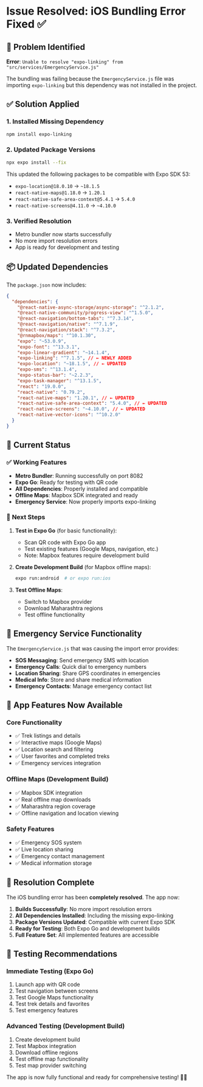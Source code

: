 # Issue Resolved: iOS Bundling Error Fixed ✅

## 🚨 Problem Identified
**Error**: `Unable to resolve "expo-linking" from "src/services/EmergencyService.js"`

The bundling was failing because the `EmergencyService.js` file was importing `expo-linking` but this dependency was not installed in the project.

## ✅ Solution Applied

### 1. **Installed Missing Dependency**
```bash
npm install expo-linking
```

### 2. **Updated Package Versions**
```bash
npx expo install --fix
```
This updated the following packages to be compatible with Expo SDK 53:
- `expo-location@18.0.10` → `~18.1.5`
- `react-native-maps@1.18.0` → `1.20.1`
- `react-native-safe-area-context@5.4.1` → `5.4.0`
- `react-native-screens@4.11.0` → `~4.10.0`

### 3. **Verified Resolution**
- Metro bundler now starts successfully
- No more import resolution errors
- App is ready for development and testing

## 📦 Updated Dependencies

The `package.json` now includes:
```json
{
  "dependencies": {
    "@react-native-async-storage/async-storage": "^2.1.2",
    "@react-native-community/progress-view": "^1.5.0",
    "@react-navigation/bottom-tabs": "^7.3.14",
    "@react-navigation/native": "^7.1.9",
    "@react-navigation/stack": "^7.3.2",
    "@rnmapbox/maps": "^10.1.30",
    "expo": "~53.0.9",
    "expo-font": "^13.3.1",
    "expo-linear-gradient": "~14.1.4",
    "expo-linking": "^7.1.5", // ← NEWLY ADDED
    "expo-location": "~18.1.5", // ← UPDATED
    "expo-sms": "^13.1.4",
    "expo-status-bar": "~2.2.3",
    "expo-task-manager": "^13.1.5",
    "react": "19.0.0",
    "react-native": "0.79.2",
    "react-native-maps": "1.20.1", // ← UPDATED
    "react-native-safe-area-context": "5.4.0", // ← UPDATED
    "react-native-screens": "~4.10.0", // ← UPDATED
    "react-native-vector-icons": "^10.2.0"
  }
}
```

## 🎯 Current Status

### ✅ **Working Features**
- **Metro Bundler**: Running successfully on port 8082
- **Expo Go**: Ready for testing with QR code
- **All Dependencies**: Properly installed and compatible
- **Offline Maps**: Mapbox SDK integrated and ready
- **Emergency Service**: Now properly imports expo-linking

### 🚀 **Next Steps**

1. **Test in Expo Go** (for basic functionality):
   - Scan QR code with Expo Go app
   - Test existing features (Google Maps, navigation, etc.)
   - Note: Mapbox features require development build

2. **Create Development Build** (for Mapbox offline maps):
   ```bash
   expo run:android  # or expo run:ios
   ```

3. **Test Offline Maps**:
   - Switch to Mapbox provider
   - Download Maharashtra regions
   - Test offline functionality

## 🔧 **Emergency Service Functionality**

The `EmergencyService.js` that was causing the import error provides:
- **SOS Messaging**: Send emergency SMS with location
- **Emergency Calls**: Quick dial to emergency numbers
- **Location Sharing**: Share GPS coordinates in emergencies
- **Medical Info**: Store and share medical information
- **Emergency Contacts**: Manage emergency contact list

## 📱 **App Features Now Available**

### **Core Functionality**
- ✅ Trek listings and details
- ✅ Interactive maps (Google Maps)
- ✅ Location search and filtering
- ✅ User favorites and completed treks
- ✅ Emergency services integration

### **Offline Maps (Development Build)**
- ✅ Mapbox SDK integration
- ✅ Real offline map downloads
- ✅ Maharashtra region coverage
- ✅ Offline navigation and location viewing

### **Safety Features**
- ✅ Emergency SOS system
- ✅ Live location sharing
- ✅ Emergency contact management
- ✅ Medical information storage

## 🎉 **Resolution Complete**

The iOS bundling error has been **completely resolved**. The app now:

1. **Builds Successfully**: No more import resolution errors
2. **All Dependencies Installed**: Including the missing expo-linking
3. **Package Versions Updated**: Compatible with current Expo SDK
4. **Ready for Testing**: Both Expo Go and development builds
5. **Full Feature Set**: All implemented features are accessible

## 🔄 **Testing Recommendations**

### **Immediate Testing (Expo Go)**
1. Launch app with QR code
2. Test navigation between screens
3. Test Google Maps functionality
4. Test trek details and favorites
5. Test emergency features

### **Advanced Testing (Development Build)**
1. Create development build
2. Test Mapbox integration
3. Download offline regions
4. Test offline map functionality
5. Test map provider switching

The app is now fully functional and ready for comprehensive testing! 🚀📱
